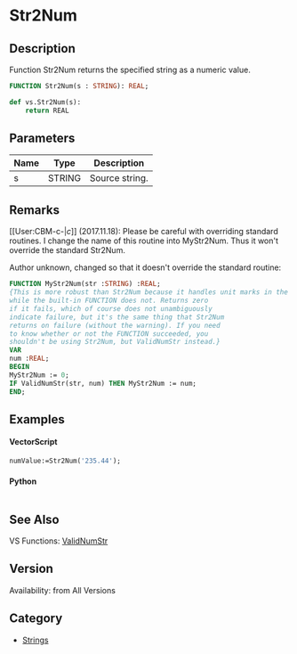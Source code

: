 # Str2Num

## Description
Function Str2Num returns the specified string as a numeric value.

```pascal
FUNCTION Str2Num(s : STRING): REAL;
```

```python
def vs.Str2Num(s):
    return REAL
```

## Parameters
|Name|Type|Description|
|---|---|---|
|s|STRING|Source string.|

## Remarks
[[User:CBM-c-|_c_]] (2017.11.18): Please be careful with overriding standard routines. I change the name of this routine into MyStr2Num. Thus it won't override the standard Str2Num.

Author unknown, changed so that it doesn't override the standard routine:
```pascal
FUNCTION MyStr2Num(str :STRING) :REAL;
{This is more robust than Str2Num because it handles unit marks in the string,
while the built-in FUNCTION does not. Returns zero
if it fails, which of course does not unambiguously
indicate failure, but it's the same thing that Str2Num 
returns on failure (without the warning). If you need
to know whether or not the FUNCTION succeeded, you
shouldn't be using Str2Num, but ValidNumStr instead.}
VAR
num :REAL;
BEGIN
MyStr2Num := 0;
IF ValidNumStr(str, num) THEN MyStr2Num := num;
END;
```

## Examples
#### VectorScript ####
```pascal
numValue:=Str2Num('235.44');
```
#### Python ####
```python

```

## See Also
VS Functions:
[ValidNumStr](ValidNumStr.md)

## Version
Availability: from All Versions

## Category
* [Strings](../Categories/Strings.md)
